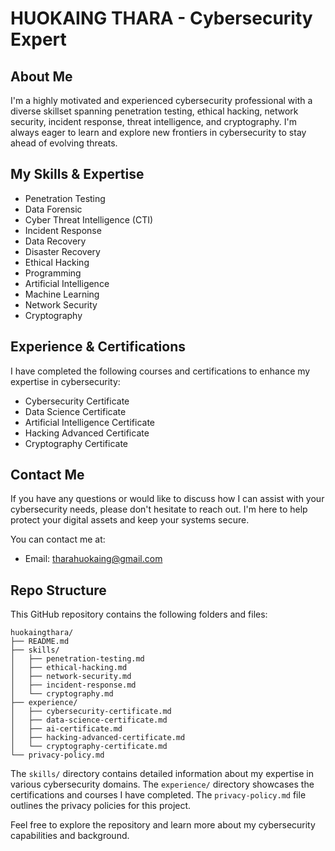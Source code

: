 # HUOKAING THARA - Cybersecurity Expert

## About Me
I'm a highly motivated and experienced cybersecurity professional with a diverse skillset spanning penetration testing, ethical hacking, network security, incident response, threat intelligence, and cryptography. I'm always eager to learn and explore new frontiers in cybersecurity to stay ahead of evolving threats.

## My Skills & Expertise
- Penetration Testing
- Data Forensic
- Cyber Threat Intelligence (CTI)
- Incident Response
- Data Recovery
- Disaster Recovery
- Ethical Hacking
- Programming
- Artificial Intelligence
- Machine Learning
- Network Security
- Cryptography

## Experience & Certifications
I have completed the following courses and certifications to enhance my expertise in cybersecurity:
- Cybersecurity Certificate
- Data Science Certificate
- Artificial Intelligence Certificate
- Hacking Advanced Certificate
- Cryptography Certificate

## Contact Me
If you have any questions or would like to discuss how I can assist with your cybersecurity needs, please don't hesitate to reach out. I'm here to help protect your digital assets and keep your systems secure.

You can contact me at:
- Email: tharahuokaing@gmail.com

## Repo Structure
This GitHub repository contains the following folders and files:

```
huokaingthara/
├── README.md
├── skills/
│   ├── penetration-testing.md
│   ├── ethical-hacking.md
│   ├── network-security.md
│   ├── incident-response.md
│   └── cryptography.md
├── experience/
│   ├── cybersecurity-certificate.md
│   ├── data-science-certificate.md
│   ├── ai-certificate.md
│   ├── hacking-advanced-certificate.md
│   └── cryptography-certificate.md
└── privacy-policy.md
```

The `skills/` directory contains detailed information about my expertise in various cybersecurity domains. The `experience/` directory showcases the certifications and courses I have completed. The `privacy-policy.md` file outlines the privacy policies for this project.

Feel free to explore the repository and learn more about my cybersecurity capabilities and background.